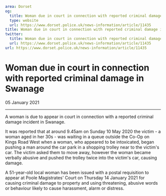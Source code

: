 ```yaml
area: Dorset
og:
  title: Woman due in court in connection with reported criminal damage in Swanage
  type: website
  url: https://www.dorset.police.uk/news-information/article/11435
title: Woman due in court in connection with reported criminal damage in Swanage |
twitter:
  title: Woman due in court in connection with reported criminal damage in Swanage
  url: https://www.dorset.police.uk/news-information/article/11435
url: https://www.dorset.police.uk/news-information/article/11435
```

# Woman due in court in connection with reported criminal damage in Swanage

05 January 2021

* * *

A woman is due to appear in court in connection with a reported criminal damage incident in Swanage.

It was reported that at around 9.45am on Sunday 10 May 2020 the victim - a woman aged in her 30s - was waiting in a queue outside the Co-Op on Kings Road West when a woman, who appeared to be intoxicated, began pushing a man around the car park in a shopping trolley near to the victim's car. The victim asked them to move away, however the woman became verbally abusive and pushed the trolley twice into the victim's car, causing damage.

A 51-year-old local woman has been issued with a postal requisition to appear at Poole Magistrates' Court on Thursday 14 January 2021 for causing criminal damage to property and using threatening, abusive words or behaviour likely to cause harassment, alarm or distress.

